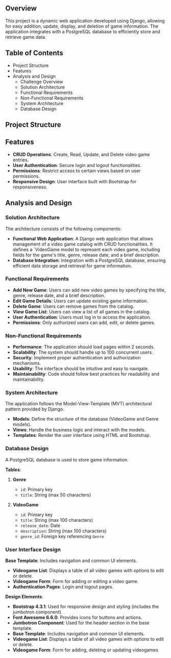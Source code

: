 
Overview
--------

This project is a dynamic web application developed using Django, allowing for easy addition, update, display, and deletion of game information. The application integrates with a PostgreSQL database to efficiently store and retrieve game data.

Table of Contents
-----------------

- Project Structure
- Features
- Analysis and Design
  - Challenge Overview
  - Solution Architecture
  - Functional Requirements
  - Non-Functional Requirements
  - System Architecture
  - Database Design

Project Structure
-----------------




Features
--------

- **CRUD Operations**: Create, Read, Update, and Delete video game entries.
- **User Authentication**: Secure login and logout functionalities.
- **Permissions**: Restrict access to certain views based on user permissions.
- **Responsive Design**: User interface built with Bootstrap for responsiveness.


Analysis and Design
-------------------

### Solution Architecture

The architecture consists of the following components:

- **Functional Web Application**: A Django web application that allows management of a video game catalog with CRUD functionalities. It defines a `VideoGame model to represent each video game, including fields for the game's title, genre, release date, and a brief description.
- **Database Integration**: Integration with a PostgreSQL database, ensuring efficient data storage and retrieval for game information.

### Functional Requirements

- **Add New Game**: Users can add new video games by specifying the title, genre, release date, and a brief description.
- **Edit Game Details**: Users can update existing game information.
- **Delete Game**: Users can remove games from the catalog.
- **View Game List**: Users can view a list of all games in the catalog.
- **User Authentication**: Users must log in to access the application.
- **Permissions**: Only authorized users can add, edit, or delete games.

### Non-Functional Requirements

- **Performance**: The application should load pages within 2 seconds.
- **Scalability**: The system should handle up to 100 concurrent users.
- **Security**: Implement proper authentication and authorization mechanisms.
- **Usability**: The interface should be intuitive and easy to navigate.
- **Maintainability**: Code should follow best practices for readability and maintainability.

### System Architecture

The application follows the Model-View-Template (MVT) architectural pattern provided by Django.

- **Models**: Define the structure of the database (VideoGame and Genre models).
- **Views**: Handle the business logic and interact with the models.
- **Templates**: Render the user interface using HTML and Bootstrap.

### Database Design

A PostgreSQL database is used to store game information.

**Tables**:

1. **Genre**
   - `id`: Primary key
   - `title`: String (max 50 characters)

2. **VideoGame**
   - `id`: Primary key
   - `title`: String (max 100 characters)
   - `release_date`: Date
   - `description`: String (max 100 characters)
   - `genre_id`: Foreign key referencing `Genre`

### User Interface Design
 **Base Template**: Includes navigation and common UI elements.
- **Videogame List**: Displays a table of all video games with options to edit or delete.
- **Videogame Form**: Form for adding or editing a video game.
- **Authentication Pages**: Login and logout pages.

**Design Elements**:

- **Bootstrap 4.3.1**: Used for responsive design and styling (includes the jumbotron component).
- **Font Awesome 6.6.0**: Provides icons for buttons and actions.
- **Jumbotron Component**: Used for the header section in the base template.
- **Base Template**: Includes navigation and common UI elements.
- **Videogame List**: Displays a table of all video games with options to edit or delete.
- **Videogame Form**: Form for adding, deleting or updating videogames
